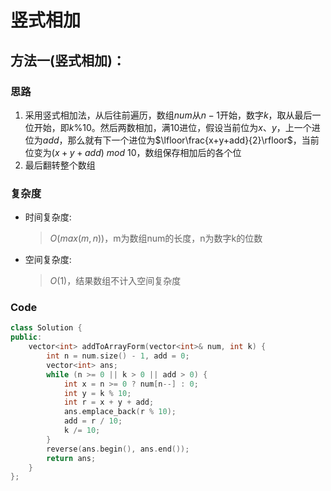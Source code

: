 # 竖式相加
## 方法一(竖式相加)：
### 思路
1. 采用竖式相加法，从后往前遍历，数组$num$从$n-1$开始，数字$k$，取从最后一位开始，即$k\%10$。然后两数相加，满$10$进位，假设当前位为$x、y$，上一个进位为$add$，那么就有下一个进位为$\lfloor\frac{x+y+add}{2}\rfloor$，当前位变为$(x+y+add)\ mod\ 10$，数组保存相加后的各个位
2. 最后翻转整个数组
### 复杂度
- 时间复杂度:
  > $O(max(m,n))$，m为数组num的长度，n为数字k的位数
- 空间复杂度:
  > $O(1)$，结果数组不计入空间复杂度

### Code
```C++ []
class Solution {
public:
    vector<int> addToArrayForm(vector<int>& num, int k) {
        int n = num.size() - 1, add = 0;
        vector<int> ans;
        while (n >= 0 || k > 0 || add > 0) {
            int x = n >= 0 ? num[n--] : 0;
            int y = k % 10;
            int r = x + y + add;
            ans.emplace_back(r % 10);
            add = r / 10;
            k /= 10;
        }
        reverse(ans.begin(), ans.end());
        return ans;
    }
};
```